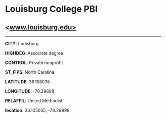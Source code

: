 # Louisburg College PBI
## <www.louisburg.edu>
---
**CITY**: Louisburg

**HIGHDEG**: Associate degree

**CONTROL**: Private nonprofit

**ST_FIPS**: North Carolina

**LATITUDE**: 36.105035

**LONGITUDE**: -78.29898

**RELAFFIL**: United Methodist

**location**: 36.105035, -78.29898